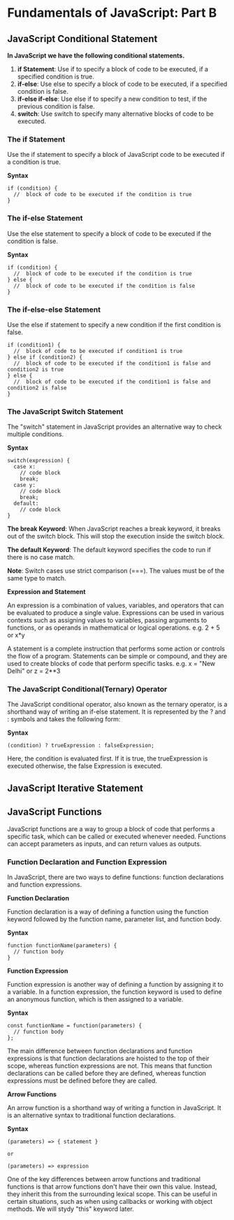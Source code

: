 # Fundamentals of JavaScript: Part B

## JavaScript Conditional Statement

**In JavaScript we have the following conditional statements.**

1. **if Statement**: Use if to specify a block of code to be executed, if a specified condition is true.
2. **if-else**: Use else to specify a block of code to be executed, if a specified condition is false.
3. **if-else if-else**: Use else if to specify a new condition to test, if the previous condition is false.
4. **switch**: Use switch to specify many alternative blocks of code to be executed.

### The if Statement

Use the if statement to specify a block of JavaScript code to be executed if a condition is true.

**Syntax**

```
if (condition) {
  //  block of code to be executed if the condition is true
} 
```

### The if-else Statement

Use the else statement to specify a block of code to be executed if the condition is false.

**Syntax**

```
if (condition) {
  //  block of code to be executed if the condition is true
} else {
  //  block of code to be executed if the condition is false
}
```

### The if-else-else Statement

Use the else if statement to specify a new condition if the first condition is false.

```
if (condition1) {
  //  block of code to be executed if condition1 is true
} else if (condition2) {
  //  block of code to be executed if the condition1 is false and condition2 is true
} else {
  //  block of code to be executed if the condition1 is false and condition2 is false
}
```

### The JavaScript Switch Statement

The "switch" statement in JavaScript provides an alternative way to check multiple conditions.

**Syntax**

```
switch(expression) {
  case x:
    // code block
    break;
  case y:
    // code block
    break;
  default:
    // code block
}
```

**The break Keyword**: When JavaScript reaches a break keyword, it breaks out of the switch block. This will stop the execution inside the switch block.

**The default Keyword**: The default keyword specifies the code to run if there is no case match.

**Note**: Switch cases use strict comparison (===). The values must be of the same type to match.

**Expression and Statement**

An expression is a combination of values, variables, and operators that can be evaluated to produce a single value. Expressions can be used in various contexts such as assigning values to variables, passing arguments to functions, or as operands in mathematical or logical operations. e.g. 2 + 5 or x*y

A statement is a complete instruction that performs some action or controls the flow of a program. Statements can be simple or compound, and they are used to create blocks of code that perform specific tasks. e.g. x = "New Delhi" or z = 2**3

### The JavaScript Conditional(Ternary) Operator 

The JavaScript conditional operator, also known as the ternary operator, is a shorthand way of writing an if-else statement. It is represented by the ? and : symbols and takes the following form:

**Syntax**

```
(condition) ? trueExpression : falseExpression;
```

Here, the condition is evaluated first. If it is true, the trueExpression is executed otherwise, the false Expression is executed.


## JavaScript  Iterative Statement




## JavaScript Functions

JavaScript functions are a way to group a block of code that performs a specific task, which can be called or executed whenever needed. Functions can accept parameters as inputs, and can return values as outputs.

### Function Declaration and Function Expression

In JavaScript, there are two ways to define functions: function declarations and function expressions.


**Function Declaration**

Function declaration is a way of defining a function using the function keyword followed by the function name, parameter list, and function body.

**Syntax**

```
function functionName(parameters) {
  // function body
}
```

**Function Expression**

Function expression is another way of defining a function by assigning it to a variable. In a function expression, the function keyword is used to define an anonymous function, which is then assigned to a variable.

**Syntax**

```
const functionName = function(parameters) {
  // function body
};
```

The main difference between function declarations and function expressions is that function declarations are hoisted to the top of their scope, whereas function expressions are not. This means that function declarations can be called before they are defined, whereas function expressions must be defined before they are called.

**Arrow Functions**

An arrow function is a shorthand way of writing a function in JavaScript. It is an alternative syntax to traditional function declarations.

**Syntax**

```
(parameters) => { statement }

or 

(parameters) => expression
```

One of the key differences between arrow functions and traditional functions is that arrow functions don't have their own this value. Instead, they inherit this from the surrounding lexical scope. This can be useful in certain situations, such as when using callbacks or working with object methods. We will stydy "this" keyword later.
